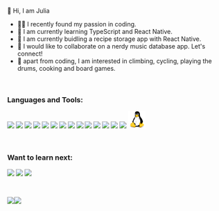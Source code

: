 👋 Hi, I am Julia
- 👩‍💻️  I recently found my passion in coding.
- 🌱  I am currently learning TypeScript and React Native.
- 🔭  I am currently buidling a recipe storage app with React Native.
- 👯  I would like to collaborate on a nerdy music database app. Let's connect!
- 👀  apart from coding, I am interested in climbing, cycling, playing the drums, cooking and board games.
<br>

<h3>Languages and Tools:</h3>
<p>
  <img src="https://cdn.jsdelivr.net/gh/devicons/devicon/icons/html5/html5-original-wordmark.svg" height=40px />
  <img src="https://cdn.jsdelivr.net/gh/devicons/devicon/icons/css3/css3-original-wordmark.svg" height=40px />
  <img src="https://cdn.jsdelivr.net/gh/devicons/devicon/icons/sass/sass-original.svg" height=40px height=40px />
  <img src="https://cdn.jsdelivr.net/gh/devicons/devicon/icons/bootstrap/bootstrap-original.svg" height=40px />
  <img src="https://cdn.jsdelivr.net/gh/devicons/devicon/icons/javascript/javascript-original.svg" height=40px />
  <img src="https://cdn.jsdelivr.net/gh/devicons/devicon/icons/react/react-original.svg" height=40px />
  <img src="https://github.com/JuliaKleber/JuliaKleber/assets/142741980/ff6baf72-698b-4733-98c5-30e6b68193cc" height=40px />
  <img src="https://cdn.jsdelivr.net/gh/devicons/devicon/icons/ruby/ruby-original.svg" height=40px />
  <img src="https://cdn.jsdelivr.net/gh/devicons/devicon/icons/rails/rails-plain-wordmark.svg" height=40px />
  <img src="https://cdn.jsdelivr.net/gh/devicons/devicon/icons/git/git-original.svg" height=40px />
  <img src="https://cdn.jsdelivr.net/gh/devicons/devicon/icons/github/github-original.svg" height=40px />
  <img src="https://cdn.jsdelivr.net/gh/devicons/devicon/icons/heroku/heroku-original.svg" height=40px />
  <img src="https://cdn.jsdelivr.net/gh/devicons/devicon/icons/firebase/firebase-plain.svg" height=40px />
  <img src="https://cdn.jsdelivr.net/gh/devicons/devicon/icons/vscode/vscode-original.svg" height=40px />
  <img src="https://raw.githubusercontent.com/devicons/devicon/master/icons/linux/linux-original.svg" height=40px />
</p>
<br>

<h3>Want to learn next:</h3>
<p>
  <img src="https://cdn.jsdelivr.net/gh/devicons/devicon/icons/typescript/typescript-original.svg" height=40px />
  <img src="https://cdn.jsdelivr.net/gh/devicons/devicon/icons/nestjs/nestjs-plain.svg" height=40px />
  <img src="https://cdn.jsdelivr.net/gh/devicons/devicon/icons/tailwindcss/tailwindcss-plain.svg" height=40px />
</p>

<br>

<p><img align="left" src="https://github-readme-stats.vercel.app/api?username=juliakleber&show_icons=true&locale=en" /></p>


<img src="https://www.codewars.com/users/Drempels/badges/micro" height=40px />
